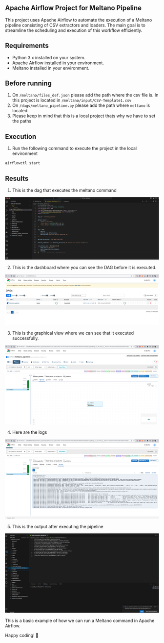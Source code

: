 ## Apache Airflow Project for Meltano Pipeline

This project uses Apache Airflow to automate the execution of a Meltano pipeline consisting of CSV extractors and loaders. The main goal is to streamline the scheduling and execution of this workflow efficiently.

## Requirements

- Python 3.x installed on your system.
- Apache Airflow installed in your environment.
- Meltano installed in your environment.

## Before running 

1. On `/meltano/files_def.json` please add the path where the csv file is. In this project is located in `/meltano/input/CSV-Template1.csv`
2. On `/dags/meltano_pipeline.py` please add the path where `meltano` is located.
3. Please keep in mind that this is a local project thats why we have to set the paths

## Execution

1. Run the following command to execute the project in the local environment

```bash
airflowctl start 
```

## Results

1. This is the dag that executes the meltano command

![Screenshot (160)](https://github.com/Bryancampos20/AirFlow-Meltano/blob/main/results/dag.png)

2. This is the dashboard where you can see the DAG before it is executed.

![Screenshot (160)](https://github.com/Bryancampos20/AirFlow-Meltano/blob/main/results/dashboard.png)

3. This is the graphical view where we can see that it executed successfully.

![Screenshot (160)](https://github.com/Bryancampos20/AirFlow-Meltano/blob/main/results/graph.png)

4. Here are the logs

![Screenshot (160)](https://github.com/Bryancampos20/AirFlow-Meltano/blob/main/results/logs.png)

5. This is the output after executing the pipeline

![Screenshot (160)](https://github.com/Bryancampos20/AirFlow-Meltano/blob/main/results/csv.png)

This is a basic example of how we can run a Meltano command in Apache Airflow.

Happy coding! 🚀
